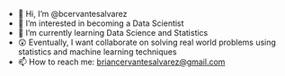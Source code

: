 - 👋 Hi, I’m @bcervantesalvarez
- 👀 I’m interested in becoming a Data Scientist
- 🌱 I’m currently learning Data Science and Statistics
- 😲 Eventually, I want collaborate on solving real world problems using statistics and machine learning techniques
- 📫 How to reach me: briancervantesalvarez@gmail.com 

<!---
bcervantesalvarez/bcervantesalvarez is a ✨ special ✨ repository because its `README.md` (this file) appears on your GitHub profile.
You can click the Preview link to take a look at your changes.
--->
